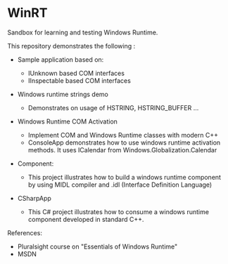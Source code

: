 # WinRT
Sandbox for learning and testing Windows Runtime.

This repository demonstrates the following :
- Sample application based on:
	- IUnknown based COM interfaces
	- IInspectable based COM interfaces
	
- Windows runtime strings demo
	- Demonstrates on usage of HSTRING, HSTRING_BUFFER ...
	
- Windows Runtime COM Activation
	- Implement COM and Windows Runtime classes with modern C++
	- ConsoleApp demonstrates how to use windows runtime activation methods. It uses ICalendar from
	Windows.Globalization.Calendar
	
- Component:
	- This project illustrates how to build a windows runtime component by using MIDL compiler and 
	.idl (Interface Definition Language)
	
- CSharpApp
	- This C# project illustrates how to consume a windows runtime component developed in standard C++.
	
References: 
- Pluralsight course on "Essentials of Windows Runtime"
- MSDN